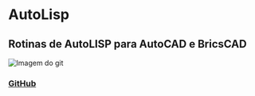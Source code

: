 # AutoLisp
## Rotinas de AutoLISP para AutoCAD e BricsCAD

![Imagem do git](https://i.pinimg.com/originals/ef/23/41/ef2341240d5d5b842f79ef0493d6b0e2.png?w=200px)

### [GitHub](https://www.github.com)
